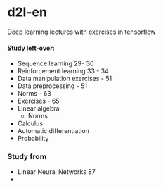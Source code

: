 # d2l-en
Deep learning lectures with exercises in tensorflow





#### Study left-over:

* Sequence learning  29-  30
* Reinforcement learning  33 - 34 
* Data manipulation exercises - 51
* Data preprocessing - 51
* Norms - 63
* Exercises - 65 
* Linear algebra
  * Norms
* Calculus
* Automatic differentiation
* Probability



 ### Study from 

* Linear Neural Networks 87
* 



